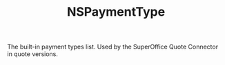 ﻿---
uid: crmscript_ref_NSPaymentType
title: NSPaymentType
intellisense: Void.NSPaymentType
keywords: NSPaymentType
so.topic: reference
---

The built-in payment types list. Used by the SuperOffice Quote Connector in quote versions.
